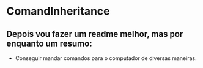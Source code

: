 # ComandInheritance

## Depois vou fazer um readme melhor, mas por enquanto um resumo:
- Conseguir mandar comandos para o computador de diversas maneiras.
